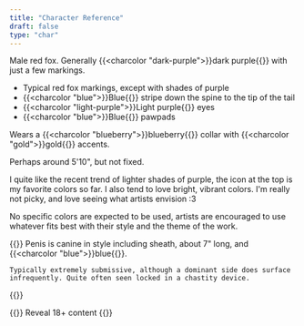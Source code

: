 ```yaml
---
title: "Character Reference"
draft: false
type: "char"
---
```


Male red fox. Generally
{{<charcolor "dark-purple">}}dark purple{{</charcolor>}} with
just a few markings.

* Typical red fox markings, except with shades of purple
* {{<charcolor "blue">}}Blue{{</charcolor>}} stripe down the spine to the tip of the tail
* {{<charcolor "light-purple">}}Light purple{{</charcolor>}} eyes
* {{<charcolor "blue">}}Blue{{</charcolor>}} pawpads

Wears a {{<charcolor "blueberry">}}blueberry{{</charcolor>}} collar with
{{<charcolor "gold">}}gold{{</charcolor>}} accents.

Perhaps around 5'10", but not fixed.

I quite like the recent trend of lighter shades of purple, the icon at
the top is my favorite colors so far. I also tend to love bright, vibrant
colors. I'm really not picky, and love seeing what artists envision :3

No specific colors are expected to be used, artists are encouraged to
use whatever fits best with their style and the theme of the work.

{{<nsfw>}}
    Penis is canine in style including sheath, about 7" long, and
    {{<charcolor "blue">}}blue{{</charcolor>}}.

    Typically extremely submissive, although a dominant side does surface
    infrequently. Quite often seen locked in a chastity device.
{{</nsfw>}}

{{<reveal>}}
    Reveal 18+ content
{{</reveal>}}
